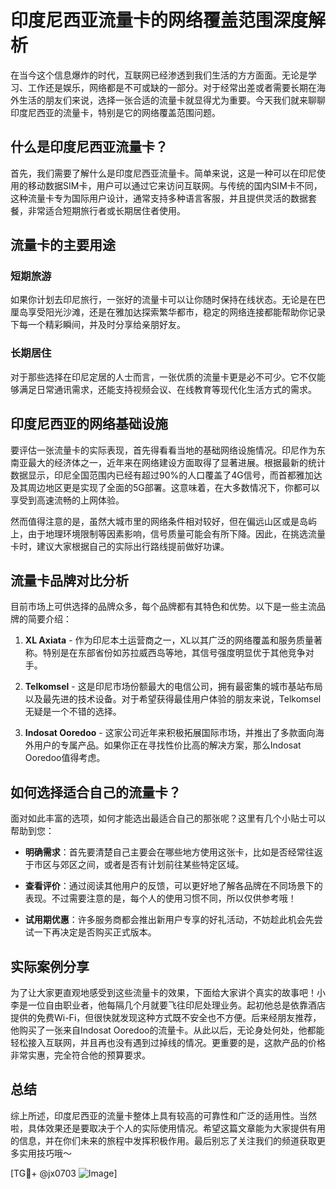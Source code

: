 # 印度尼西亚流量卡的网络覆盖范围深度解析

在当今这个信息爆炸的时代，互联网已经渗透到我们生活的方方面面。无论是学习、工作还是娱乐，网络都是不可或缺的一部分。对于经常出差或者需要长期在海外生活的朋友们来说，选择一张合适的流量卡就显得尤为重要。今天我们就来聊聊印度尼西亚的流量卡，特别是它的网络覆盖范围问题。

## 什么是印度尼西亚流量卡？

首先，我们需要了解什么是印度尼西亚流量卡。简单来说，这是一种可以在印尼使用的移动数据SIM卡，用户可以通过它来访问互联网。与传统的国内SIM卡不同，这种流量卡专为国际用户设计，通常支持多种语言客服，并且提供灵活的数据套餐，非常适合短期旅行者或长期居住者使用。

## 流量卡的主要用途

### 短期旅游

如果你计划去印尼旅行，一张好的流量卡可以让你随时保持在线状态。无论是在巴厘岛享受阳光沙滩，还是在雅加达探索繁华都市，稳定的网络连接都能帮助你记录下每一个精彩瞬间，并及时分享给亲朋好友。

### 长期居住

对于那些选择在印尼定居的人士而言，一张优质的流量卡更是必不可少。它不仅能够满足日常通讯需求，还能支持视频会议、在线教育等现代化生活方式的需求。

## 印度尼西亚的网络基础设施

要评估一张流量卡的实际表现，首先得看看当地的基础网络设施情况。印尼作为东南亚最大的经济体之一，近年来在网络建设方面取得了显著进展。根据最新的统计数据显示，印尼全国范围内已经有超过90%的人口覆盖了4G信号，而首都雅加达及其周边地区更是实现了全面的5G部署。这意味着，在大多数情况下，你都可以享受到高速流畅的上网体验。

然而值得注意的是，虽然大城市里的网络条件相对较好，但在偏远山区或是岛屿上，由于地理环境限制等因素影响，信号质量可能会有所下降。因此，在挑选流量卡时，建议大家根据自己的实际出行路线提前做好功课。

## 流量卡品牌对比分析

目前市场上可供选择的品牌众多，每个品牌都有其特色和优势。以下是一些主流品牌的简要介绍：

1. **XL Axiata** - 作为印尼本土运营商之一，XL以其广泛的网络覆盖和服务质量著称。特别是在东部省份如苏拉威西岛等地，其信号强度明显优于其他竞争对手。
   
2. **Telkomsel** - 这是印尼市场份额最大的电信公司，拥有最密集的城市基站布局以及最先进的技术设备。对于希望获得最佳用户体验的朋友来说，Telkomsel无疑是一个不错的选择。

3. **Indosat Ooredoo** - 这家公司近年来积极拓展国际市场，并推出了多款面向海外用户的专属产品。如果你正在寻找性价比高的解决方案，那么Indosat Ooredoo值得考虑。

## 如何选择适合自己的流量卡？

面对如此丰富的选项，如何才能选出最适合自己的那张呢？这里有几个小贴士可以帮助到您：

- **明确需求**：首先要清楚自己主要会在哪些地方使用这张卡，比如是否经常往返于市区与郊区之间，或者是否有计划前往某些特定区域。
  
- **查看评价**：通过阅读其他用户的反馈，可以更好地了解各品牌在不同场景下的表现。不过需要注意的是，每个人的使用习惯不同，所以仅供参考哦！

- **试用期优惠**：许多服务商都会推出新用户专享的好礼活动，不妨趁此机会先尝试一下再决定是否购买正式版本。

## 实际案例分享

为了让大家更直观地感受到这些流量卡的效果，下面给大家讲个真实的故事吧！小李是一位自由职业者，他每隔几个月就要飞往印尼处理业务。起初他总是依靠酒店提供的免费Wi-Fi，但很快就发现这种方式既不安全也不方便。后来经朋友推荐，他购买了一张来自Indosat Ooredoo的流量卡。从此以后，无论身处何处，他都能轻松接入互联网，并且再也没有遇到过掉线的情况。更重要的是，这款产品的价格非常实惠，完全符合他的预算要求。

## 总结

综上所述，印度尼西亚的流量卡整体上具有较高的可靠性和广泛的适用性。当然啦，具体效果还是要取决于个人的实际使用情况。希望这篇文章能为大家提供有用的信息，并在你们未来的旅程中发挥积极作用。最后别忘了关注我们的频道获取更多实用技巧哦～

[TG💪+ @jx0703 ![Image](https://github.com/user-attachments/assets/dbca1d08-cadb-493c-b0ec-ad6f7a83f270)]